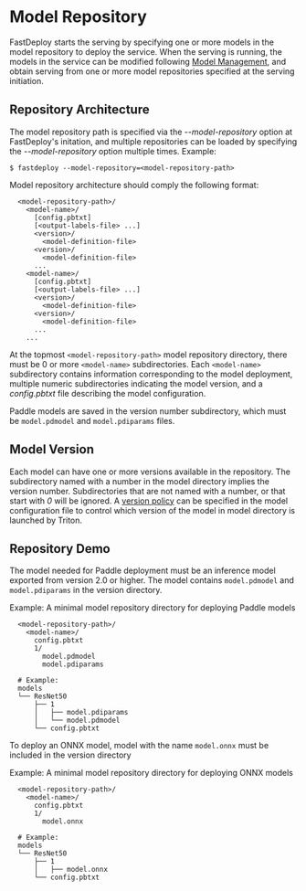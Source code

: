 # Model Repository

FastDeploy starts the serving by specifying one or more models in the model repository to deploy the service. When the serving is running, the models in the service can be modified following [Model Management](https://github.com/triton-inference-server/server/blob/main/docs/user_guide/model_management.md), and obtain serving from one or more model repositories specified at the serving initiation.

## Repository Architecture

The model repository path is specified via the *--model-repository* option at FastDeploy's initation, and multiple repositories can be loaded by specifying the *--model-repository* option multiple times. Example:

```
$ fastdeploy --model-repository=<model-repository-path>
```

Model repository architecture should comply the following format:

```
  <model-repository-path>/
    <model-name>/
      [config.pbtxt]
      [<output-labels-file> ...]
      <version>/
        <model-definition-file>
      <version>/
        <model-definition-file>
      ...
    <model-name>/
      [config.pbtxt]
      [<output-labels-file> ...]
      <version>/
        <model-definition-file>
      <version>/
        <model-definition-file>
      ...
    ...
```

At the topmost `<model-repository-path>` model repository directory, there must be 0 or more `<model-name>` subdirectories. Each `<model-name>` subdirectory contains information corresponding to the model deployment, multiple numeric subdirectories indicating the model version, and a *config.pbtxt* file describing the model configuration.

Paddle models are saved in the version number subdirectory, which must be `model.pdmodel`  and `model.pdiparams` files.

## Model Version

Each model can have one or more versions available in the repository. The subdirectory named with a number in the model directory implies the version number. Subdirectories that are not named with a number, or that start with *0* will be ignored. A [version policy](https://github.com/triton-inference-server/server/blob/main/docs/model_configuration.md#version-policy) can be specified in the model configuration file to control which version of the model in model  directory is launched by Triton.

## Repository Demo

The model needed for Paddle deployment must be an inference model exported from version 2.0 or higher. The model contains `model.pdmodel` and `model.pdiparams`  in the version directory.

Example: A minimal model repository directory for deploying Paddle models

```
  <model-repository-path>/
    <model-name>/
      config.pbtxt
      1/
        model.pdmodel
        model.pdiparams

  # Example:
  models
  └── ResNet50
      ├── 1
      │   ├── model.pdiparams
      │   └── model.pdmodel
      └── config.pbtxt
```

To deploy an ONNX model, model with the name `model.onnx` must be included in the version directory

Example: A minimal model repository directory for deploying ONNX models

```
  <model-repository-path>/
    <model-name>/
      config.pbtxt
      1/
        model.onnx

  # Example:
  models
  └── ResNet50
      ├── 1
      │   ├── model.onnx
      └── config.pbtxt
```
